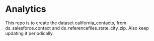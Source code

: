 # Analytics
This repo is to create the dataset california_contacts, from ds_salesforce.contact and ds_referencefiles.state_city_zip. 
Also keep updating it periodically.
